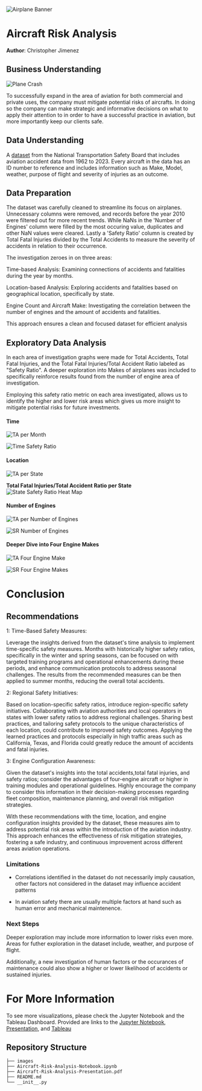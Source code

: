![Airplane Banner](./images/Airplane-Banner.jpg)

# Aircraft Risk Analysis

**Author**: Christopher Jimenez

## Business Understanding

![Plane Crash](./images/Plane-Crash.jpg)

To successfully expand in the area of aviation for both commercial and private uses, the company must mitigate potential risks of aircrafts. 
In doing so the company can make strategic and informative decisions on what to apply their attention to in order to have a successful practice in aviation, but more importantly keep our clients safe.

## Data Understanding

A [dataset](https://www.kaggle.com/datasets/khsamaha/aviation-accident-database-synopses) from the National Transportation Safety Board that includes aviation accident data from 1962 to 2023. Every aircraft in the data has an ID number to reference and includes information such as Make, Model, weather, purpose of flight and severity of injuries as an outcome.

## Data Preparation

The dataset was carefully cleaned to streamline its focus on airplanes. Unnecessary columns were removed, and records before the year 2010 were filtered out for more recent trends. While NaNs in the 'Number of Engines' column were filled by the most occuring value, duplicates and other NaN values were cleared. Lastly a 'Safety Ratio' column is created by Total Fatal Injuries divided by the Total Accidents to measure the severity of accidents in relation to their occurrence.

The investigation zeroes in on three areas:

Time-based Analysis: Examining connections of accidents and fatalities during the year by months.

Location-based Analysis: Exploring accidents and fatalities based on geographical location, specifically by state.

Engine Count and Aircraft Make: Investigating the correlation between the number of engines and the amount of accidents and fatalities. 

This approach ensures a clean and focused dataset for efficient analysis


## Exploratory Data Analysis

In each area of investigation graphs were made for Total Accidents, Total Fatal Injuries, and the Total Fatal Injuries/Total Accident Ratio labeled as "Safety Ratio". A deeper exploration into Makes of airplanes was included to specifically reinforce results found from the number of engine area of investigation. 

Employing this safety ratio metric on each area investigated, allows us to identify the higher and lower risk areas which gives us more insight to mitigate potential risks for future investments.
 
#### Time

![TA per Month](./images/TA-per-Month.png)

![Time Safety Ratio](./images/SR-per-Month.png)

#### Location

![TA per State](./images/TA-per-State.png)

**Total Fatal Injuries/Total Accident Ratio per State**
![State Safety Ratio Heat Map](./images/SR-per-State-Heat-Map.png)

#### Number of Engines

![TA per Number of Engines](./images/TA-per-Number-of-Engines.png)

![SR Number of Engines](./images/SR-per-Number-of-Engines.png)

#### Deeper Dive into Four Engine Makes 

![TA Four Engine Make](./images/TA-Four-Engine-Make.png)


![SR Four Engine Makes](./images/SR-per-Four-Engine-Make.png)


# Conclusion

## Recommendations

1: Time-Based Safety Measures:

Leverage the insights derived from the dataset's time analysis to implement time-specific safety measures. Months with historically higher safety ratios, specifically in the winter and spring seasons, can be focused on with targeted training programs and operational enhancements during these periods, and enhance communication protocols to address seasonal challenges. The results from the recommended measures can be then applied to summer months, reducing the overall total accidents.

2: Regional Safety Initiatives:

Based on location-specific safety ratios, introduce region-specific safety initiatives. Collaborating with aviation authorities and local operators in states with lower safety ratios to address regional challenges. Sharing best practices, and tailoring safety protocols to the unique characteristics of each location, could contribute to improved safety outcomes. Applying the learned practices and protocols especially in high traffic areas such as California, Texas, and Florida could greatly reduce the amount of accidents and fatal injuries.

3: Engine Configuration Awareness:

Given the dataset's insights into the total accidents,total fatal injuries, and safety ratios; consider the advantages of four-engine aircraft or higher in training modules and operational guidelines. Highly encourage the company to consider this information in their decision-making processes regarding fleet composition, maintenance planning, and overall risk mitigation strategies.

With these recommendations with the time, location, and engine configuration insights provided by the dataset, these measures aim to address potential risk areas within the introduction of the aviation industry. This approach enhances the effectiveness of risk mitigation strategies, fostering a safe industry, and continuous improvement across different areas aviation operations.

### Limitations

- Correlations identified in the dataset do not necessarily imply causation, other factors not considered in the dataset may influence accident patterns

- In aviation safety there are usually multiple factors at hand such as human error and mechanical maintenence.
 

### Next Steps

Deeper exploration may include more information to lower risks even more. Areas for futher exploration in the dataset include, weather, and purpose of flight.

Additionally, a new investigation of human factors or the occurances of maintenance could also show a higher or lower likelihood of accidents or sustained injuries.

# For More Information 
To see more visualizations, please check the Jupyter Notebook and the Tableau Dashboard.
Provided are links to the [Jupyter Notebook](./Aircraft-Risk-Analysis-Notebook.ipynb), [Presentation](./Aircraft-Risk-Analysis-Presentation.pdf), and [Tableau](https://public.tableau.com/app/profile/christopher.jimenez8117/viz/AircraftRiskAnalysisProject/AnalysisDashboard?publish=yes)

## Repository Structure

```
├── images
├── Aircraft-Risk-Analysis-Notebook.ipynb
├── Aircraft-Risk-Analysis-Presentation.pdf
├── README.md
└── __init__.py
```


